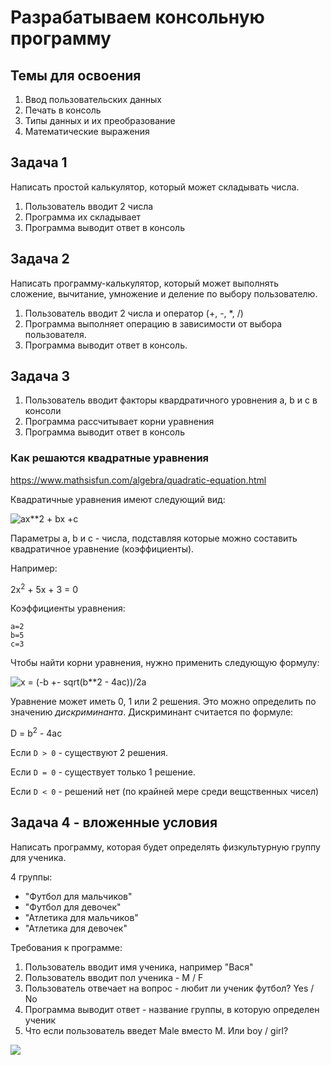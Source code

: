 # Разрабатываем консольную программу

## Темы для освоения

1. Ввод пользовательских данных
1. Печать в консоль
1. Типы данных и их преобразование
1. Математические выражения

## Задача 1

Написать простой калькулятор, который может складывать числа.

1. Пользователь вводит 2 числа
2. Программа их складывает
3. Программа выводит ответ в консоль

## Задача 2

Написать программу-калькулятор, который может выполнять 
сложение, вычитание, умножение и деление по выбору пользователю.

1. Пользователь вводит 2 числа и оператор (+, -, *, /)
2. Программа выполняет операцию в зависимости от выбора пользователя.
3. Программа выводит ответ в консоль.

## Задача 3

1. Пользователь вводит факторы квардратичного уровнения 
    a, b и c в консоли
2. Программа рассчитывает корни уравнения
3. Программа выводит ответ в консоль

### Как решаются квадратные уравнения

https://www.mathsisfun.com/algebra/quadratic-equation.html

Квадратичные уравнения имеют следующий вид:

![ax**2 + bx +c](https://www.mathsisfun.com/algebra/images/quadratic-equation.svg)

Параметры a, b и c - числа, подставляя которые можно составить квадратичное уравнение (коэффициенты).

Например:

2x<sup>2</sup> + 5x + 3 = 0

Коэффициенты уравнения:

    a=2
    b=5
    c=3


Чтобы найти корни уравнения, нужно применить следующую формулу:

![x = (-b +- sqrt(b**2 - 4ac))/2a](https://www.mathsisfun.com/algebra/images/quadratic-formula.svg)

Уравнение может иметь 0, 1 или 2 решения. 
Это можно определить по значению *дискриминанта*.
Дискриминант считается по формуле:

D = b<sup>2</sup> - 4ac

Если `D > 0` - существуют 2 решения. 

Если `D = 0` - существует только 1 решение.

Если `D < 0` - решений нет (по крайней мере среди вещственных чисел)  

## Задача 4 - вложенные условия

Написать программу, которая будет определять физкультурную группу для ученика.

4 группы:

* "Футбол для мальчиков"
* "Футбол для девочек"
* "Атлетика для мальчиков"
* "Атлетика для девочек"

Требования к программе:

1. Пользователь вводит имя ученика, например "Вася"
2. Пользователь вводит пол ученика - M / F
3. Пользователь отвечает на вопрос - любит ли ученик футбол? Yes / No
4. Программа выводит ответ - название группы, в которую определен ученик
5. Что если пользователь введет Male вместо M. Или boy / girl?

![](https://media.wnyc.org/i/800/0/c/85/photologue/photos/113752.jpg)